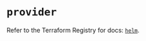 # `provider`

Refer to the Terraform Registry for docs: [`helm`](https://registry.terraform.io/providers/hashicorp/helm/2.16.0/docs).

